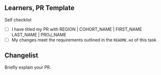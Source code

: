 <!--

You must title your PR like this:

REGION | COHORT_NAME | FIRST_NAME LAST_NAME | PROJ_NAME

For example,

  London | May-2025 | Carol Owen | Sprint-1

-->

## Learners, PR Template
<!--
  The purpose of the self-checklist is to help ensure the quality and completeness of a PR submission.

  You must complete all the tasks in the self-checklist and tick the boxes for those you have finished.

  You can tick a box by changing [ ] to [x] (with no spaces inside the brackets).
-->

Self checklist

- [ ] I have titled my PR with REGION | COHORT_NAME | FIRST_NAME LAST_NAME | PROJ_NAME
- [ ] My changes meet the requirements outlined in the `README.md` of this task

## Changelist

<!--
  When you submit a PR, you're submitting changes you made to your own copy (fork) of the repository and requesting a review of those changes.
  It is best practice to leave a brief description of the changes you have made.

  You must replace "Briefly explain your PR." with a brief description of the changes you have made.
-->
Briefly explain your PR.
